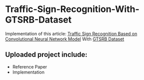 # Traffic-Sign-Recognition-With-GTSRB-Dataset
Implementation of this article:
[Traffic Sign Recognition Based on Convolutional Neural Network Model](https://ieeexplore.ieee.org/abstract/document/9327830)
With [GTSRB Dataset](https://www.kaggle.com/datasets/meowmeowmeowmeowmeow/gtsrb-german-traffic-sign)

## Uploaded project include:
- Reference Paper
- Implementation
